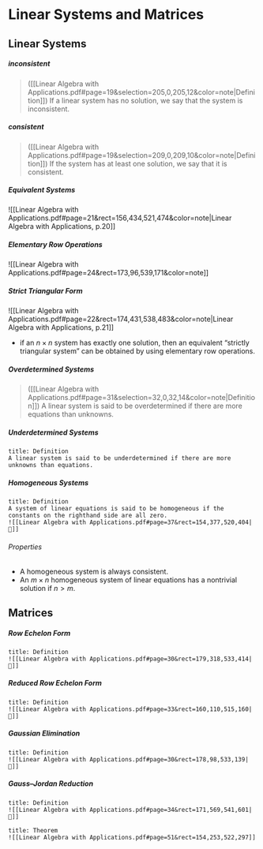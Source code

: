 # Linear Systems and Matrices

## Linear Systems

##### inconsistent
> ([[Linear Algebra with Applications.pdf#page=19&selection=205,0,205,12&color=note|Definition]])
>  If a linear system has no solution, we say that the system is inconsistent.

##### consistent
> ([[Linear Algebra with Applications.pdf#page=19&selection=209,0,209,10&color=note|Definition]])
> If the system has at least one solution, we say that it is consistent.

##### Equivalent Systems
![[Linear Algebra with Applications.pdf#page=21&rect=156,434,521,474&color=note|Linear Algebra with Applications, p.20]]

##### Elementary Row Operations
![[Linear Algebra with Applications.pdf#page=24&rect=173,96,539,171&color=note]]

##### Strict Triangular Form
![[Linear Algebra with Applications.pdf#page=22&rect=174,431,538,483&color=note|Linear Algebra with Applications, p.21]]

- if an $n × n$ system has exactly one solution, then an equivalent “strictly triangular system” can be obtained by using elementary row operations.

##### Overdetermined Systems
> ([[Linear Algebra with Applications.pdf#page=31&selection=32,0,32,14&color=note|Definition]])
> A linear system is said to be overdetermined if there are more equations than unknowns. 

##### Underdetermined Systems
```ad-abstract
title: Definition
A linear system is said to be underdetermined if there are more unknowns than equations.
```
##### Homogeneous Systems
```ad-abstract
title: Definition
A system of linear equations is said to be homogeneous if the constants on the righthand side are all zero.
![[Linear Algebra with Applications.pdf#page=37&rect=154,377,520,404|📖]]
```
###### Properties
- A homogeneous system is always consistent.
- An $m × n$ homogeneous system of linear equations has a nontrivial solution if $n > m$.

## Matrices

##### Row Echelon Form
```ad-abstract
title: Definition
![[Linear Algebra with Applications.pdf#page=30&rect=179,318,533,414|📖]]
```
##### Reduced Row Echelon Form
```ad-abstract
title: Definition
![[Linear Algebra with Applications.pdf#page=33&rect=160,110,515,160|📖]]
```
##### Gaussian Elimination
```ad-abstract
title: Definition
![[Linear Algebra with Applications.pdf#page=30&rect=178,98,533,139|📖]]
```
##### Gauss–Jordan Reduction
```ad-abstract
title: Definition
![[Linear Algebra with Applications.pdf#page=34&rect=171,569,541,601|📖]]
```


```ad-tip
title: Theorem
![[Linear Algebra with Applications.pdf#page=51&rect=154,253,522,297]]
```

